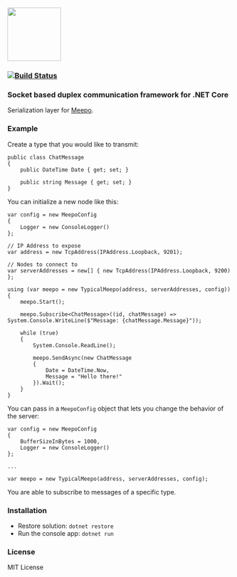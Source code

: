 # <img src ="https://rawgit.com/GowenGit/TypicalMeepo/master/Assets/TypicalMeepo%20Logo.svg" height="120px"/>

### [![Build Status](https://travis-ci.org/GowenGit/TypicalMeepo.svg?branch=master)](https://travis-ci.org/GowenGit/TypicalMeepo)

### Socket based duplex communication framework for .NET Core

Serialization layer for [Meepo](https://github.com/GowenGit/Meepo).

### Example

Create a type that you would like to transmit:

```
public class ChatMessage
{
    public DateTime Date { get; set; }

    public string Message { get; set; }
}
```

You can initialize a new node like this:

```
var config = new MeepoConfig
{
    Logger = new ConsoleLogger()
};

// IP Address to expose
var address = new TcpAddress(IPAddress.Loopback, 9201);

// Nodes to connect to
var serverAddresses = new[] { new TcpAddress(IPAddress.Loopback, 9200) };

using (var meepo = new TypicalMeepo(address, serverAddresses, config))
{
    meepo.Start();

    meepo.Subscribe<ChatMessage>((id, chatMessage) => System.Console.WriteLine($"Message: {chatMessage.Message}"));

    while (true)
    {
        System.Console.ReadLine();

        meepo.SendAsync(new ChatMessage
        {
            Date = DateTime.Now,
            Message = "Hello there!"
        }).Wait();
    }
}
```

You can pass in a `MeepoConfig` object that lets you change the behavior of the server:

```
var config = new MeepoConfig
{
    BufferSizeInBytes = 1000,
    Logger = new ConsoleLogger()
};

...

var meepo = new TypicalMeepo(address, serverAddresses, config);
```

You are able to subscribe to messages of a specific type.

### Installation

* Restore solution: `dotnet restore`
* Run the console app: `dotnet run`

### License

MIT License